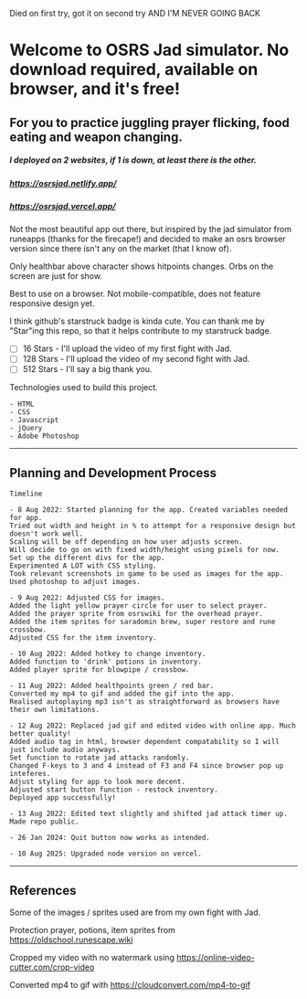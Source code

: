 <!-- OSRS Jad simulator on browser -->
<!-- ZY, 8 Aug 2022 -->

Died on first try, got it on second try AND I'M NEVER GOING BACK

# Welcome to OSRS Jad simulator. No download required, available on browser, and it's free!

## For you to practice juggling prayer flicking, food eating and weapon changing.

##### I deployed on 2 websites, if 1 is down, at least there is the other.
##### https://osrsjad.netlify.app/
##### https://osrsjad.vercel.app/

Not the most beautiful app out there, but inspired by the jad simulator from runeapps (thanks for the firecape!) and decided to make an osrs browser version since there isn't any on the market (that I know of).

Only healthbar above character shows hitpoints changes. Orbs on the screen are just for show.

Best to use on a browser. Not mobile-compatible, does not feature responsive design yet.

I think github's starstruck badge is kinda cute.
You can thank me by "Star"ing this repo, so that it helps contribute to my starstruck badge.

- [ ] 16 Stars - I'll upload the video of my first fight with Jad.
- [ ] 128 Stars - I'll upload the video of my second fight with Jad.
- [ ] 512 Stars - I'll say a big thank you.

Technologies used to build this project.

```
- HTML
- CSS
- Javascript
- jQuery
- Adobe Photoshop
```

---

## Planning and Development Process

```
Timeline

- 8 Aug 2022: Started planning for the app. Created variables needed for app.
Tried out width and height in % to attempt for a responsive design but doesn't work well.
Scaling will be off depending on how user adjusts screen.
Will decide to go on with fixed width/height using pixels for now.
Set up the different divs for the app.
Experimented A LOT with CSS styling.
Took relevant screenshots in game to be used as images for the app.
Used photoshop to adjust images.

- 9 Aug 2022: Adjusted CSS for images.
Added the light yellow prayer circle for user to select prayer.
Added the prayer sprite from osrswiki for the overhead prayer.
Added the item sprites for saradomin brew, super restore and rune crossbow.
Adjusted CSS for the item inventory.

- 10 Aug 2022: Added hotkey to change inventory.
Added function to 'drink' potions in inventory.
Added player sprite for blowpipe / crossbow.

- 11 Aug 2022: Added healthpoints green / red bar.
Converted my mp4 to gif and added the gif into the app.
Realised autoplaying mp3 isn't as straightforward as browsers have their own limitations.

- 12 Aug 2022: Replaced jad gif and edited video with online app. Much better quality!
Added audio tag in html, browser dependent compatability so I will just include audio anyways.
Set function to rotate jad attacks randomly.
Changed F-keys to 3 and 4 instead of F3 and F4 since browser pop up inteferes.
Adjust styling for app to look more decent.
Adjusted start button function - restock inventory.
Deployed app successfully!

- 13 Aug 2022: Edited text slightly and shifted jad attack timer up.
Made repo public.

- 26 Jan 2024: Quit button now works as intended.

- 10 Aug 2025: Upgraded node version on vercel.
```

---

## References

Some of the images / sprites used are from my own fight with Jad.

Protection prayer, potions, item sprites from https://oldschool.runescape.wiki

Cropped my video with no watermark using https://online-video-cutter.com/crop-video

Converted mp4 to gif with https://cloudconvert.com/mp4-to-gif